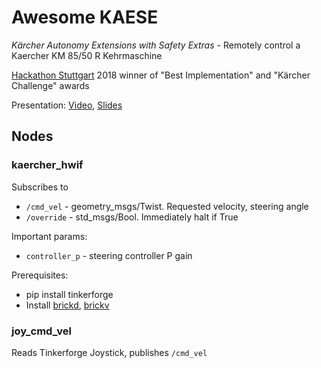 # Awesome KAESE
_Kärcher Autonomy Extensions with Safety Extras_ - Remotely control a Kaercher KM 85/50 R Kehrmaschine

[Hackathon Stuttgart](https://www.hackathon-stuttgart.de) 2018 winner of "Best Implementation" and "Kärcher Challenge" awards

Presentation: [Video](https://www.facebook.com/HackathonStg/videos/478566952632191/?t=1480), [Slides](https://docs.google.com/presentation/d/1kymEtSE9jgL6B5Tpqj0swS6tOIg3Bon7CwWrfvAZgis/edit?usp=sharing)

## Nodes

### kaercher_hwif
Subscribes to
* `/cmd_vel` - geometry_msgs/Twist. Requested velocity, steering angle
* `/override` - std_msgs/Bool. Immediately halt if True

Important params:
* `controller_p` - steering controller P gain

Prerequisites:
 * pip install tinkerforge
 * Install [brickd](https://www.tinkerforge.com/de/doc/Software/Brickd.html), [brickv](https://www.tinkerforge.com/de/doc/Software/Brickv.html)
 
### joy_cmd_vel
Reads Tinkerforge Joystick, publishes `/cmd_vel`
